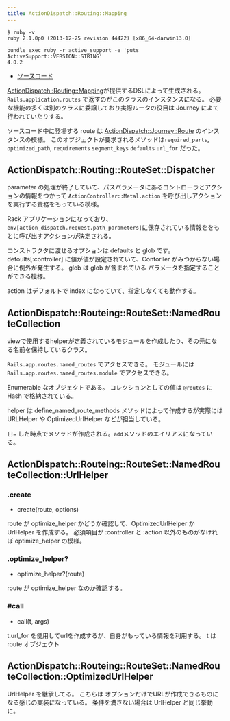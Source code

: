 ```yaml
---
title: ActionDispatch::Routing::Mapping
---
```


```
$ ruby -v
ruby 2.1.0p0 (2013-12-25 revision 44422) [x86_64-darwin13.0]
```

```
bundle exec ruby -r active_support -e 'puts ActiveSupport::VERSION::STRING'
4.0.2
```

* [ソースコード](https://github.com/rails/rails/blob/4-0-stable/actionpack/lib/action_dispatch/routing/route_set.rb)

[ActionDispatch::Routing::Mapping](action_dispatch/routing/mapping)が提供するDSLによって生成される。
`Rails.application.routes` で返すのがこのクラスのインスタンスになる。
必要な機能の多くは別のクラスに委譲しており実際ルータの役目は Journey によて行われていたりする。

ソースコード中に登場する route は [ActionDispatch::Journey::Route](action_dispatch/journey/route) のインスタンスの模様。
このオブジェクトが要求されるメソッドは`required_parts`, `optimized_path`, `requirements` `segment_keys` `defaults` `url_for` だった。

ActionDispatch::Routing::RouteSet::Dispatcher
--------------------------------------------------------------------------------

parameter の処理が終了していて、パスパラメータにあるコントローラとアクションの情報をつかって `ActionController::Metal.action` を呼び出しアクションを実行する責務をもっている模様。

Rack アプリケーションになっており、`env[action_dispatch.request.path_parameters]`に保存されている情報ををもとに呼び出すアクションが決定される。

コンストラクタに渡せるオプションは defaults と glob です。
defoults[:controller] に値が値が設定されていて、Contorller がみつからない場合に例外が発生する。
glob は glob が含まれている パラメータを指定することができる模様。

action はデフォルトで index になっていて、指定しなくても動作する。

ActionDispatch::Routeing::RouteSet::NamedRouteCollection
--------------------------------------------------------------------------------

viewで使用するhelperが定義されているモジュールを作成したり、その元になる名前を保持しているクラス。

`Rails.app.routes.named_routes` でアクセスできる。
モジュールには `Rails.app.routes.named_routes.module` でアクセスできる。

Enumerable なオブジェクトである。
コレクションとしての値は `@routes` に Hash で格納されている。

helper は define_named_route_methods メソッドによって作成するが実際には URLHelper や OptimizedUrlHelper などが担当している。

`[]=` した時点でメソッドが作成される。`add`メソッドのエイリアスになっている。

ActionDispatch::Routeing::RouteSet::NamedRouteCollection::UrlHelper
--------------------------------------------------------------------------------

### .create

* create(route, options)

route が optimize_helper かどうか確認して、OptimizedUrlHelper か UrlHelper を作成する。
必須項目が :controller と :action 以外のものがなけれぼ optimize_helper の模様。


### .optimize_helper?

* optimize_helper?(route)

route が optimize_helper なのか確認する。

### #call

* call(t, args)

t.url_for を使用してurlを作成するが、自身がもっている情報を利用する。
t は route オブジェクト


ActionDispatch::Routeing::RouteSet::NamedRouteCollection::OptimizedUrlHelper
--------------------------------------------------------------------------------

UrlHelper を継承してる。
こちらは オプションだけでURLが作成できるものになる感じの実装になっている。
条件を満さない場合は UrlHelper と同じ挙動に。

